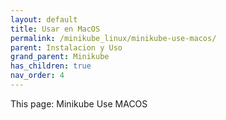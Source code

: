 ```yaml
---
layout: default
title: Usar en MacOS
permalink: /minikube_linux/minikube-use-macos/
parent: Instalacion y Uso
grand_parent: Minikube
has_children: true
nav_order: 4
---
```


This page: Minikube Use MACOS 